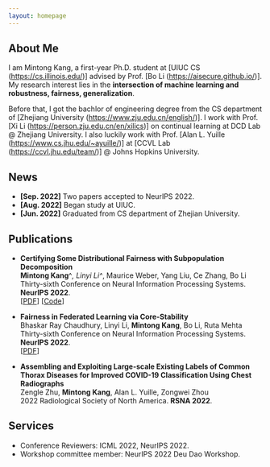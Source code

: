```yaml
---
layout: homepage
---
```


## About Me

I am Mintong Kang, a first-year Ph.D. student at [UIUC CS (https://cs.illinois.edu/)] advised by Prof. [Bo Li (https://aisecure.github.io/)].
My research interest lies in the **intersection of machine learning and robustness, fairness, generalization**.

Before that, I got the bachlor of engineering degree from the CS department of [Zhejiang University (https://www.zju.edu.cn/english/)]. 
I work with Prof. [Xi Li (https://person.zju.edu.cn/en/xilics)] on continual learning at DCD Lab @ Zhejiang University. I also luckily work with Prof. [Alan L. Yuille (https://www.cs.jhu.edu/~ayuille/)] at [CCVL Lab (https://ccvl.jhu.edu/team/)] @ Johns Hopkins University.

<!-- ## Research Interests

- **Computer Vision:** image recognition, image generation, video captioning
- **Machine Learning:** meta-learning, incremental learning, transfer learning -->

## News

- **[Sep. 2022]** Two papers accepted to NeurIPS 2022.
- **[Aug. 2022]** Began study at UIUC.
- **[Jun. 2022]** Graduated from CS department of Zhejian University.

## Publications

- **Certifying Some Distributional Fairness with Subpopulation Decomposition**
  <br>
  **Mintong Kang**^*, Linyi Li^*, Maurice Weber, Yang Liu, Ce Zhang, Bo Li
  <br>
  Thirty-sixth Conference on Neural Information Processing Systems. **NeurIPS 2022**.
  <br>
  [[PDF](https://arxiv.org/abs/2205.15494)] [[Code](https://github.com/AI-secure/Certified-Fairness)] 
<!--   <strong><i style="color:#e74d3c">Oral Presentation</i></strong> -->

- **Fairness in Federated Learning via Core-Stability**
  <br>
  Bhaskar Ray Chaudhury, Linyi Li, **Mintong Kang**, Bo Li, Ruta Mehta
  <br>
  Thirty-sixth Conference on Neural Information Processing Systems. **NeurIPS 2022**.
  <br>
  [[PDF](https://www.bhaskar-ray-chaudhury.com/_files/ugd/76b3bf_2eb786736f76442baf822c07a14aa0d0.pdf)] 

- **Assembling and Exploiting Large-scale Existing Labels of Common Thorax Diseases for Improved COVID-19 Classification Using Chest Radiographs**
  <br>
  Zengle Zhu, **Mintong Kang**, Alan L. Yuille, Zongwei Zhou
  <br>
  2022 Radiological Society of North America. **RSNA 2022**.
  

## Services

- Conference Reviewers: ICML 2022, NeurIPS 2022.
- Workshop committee member: NeurIPS 2022 Deu Dao Workshop.
